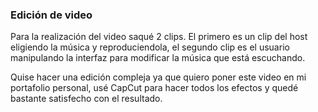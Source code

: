 ### Edición de video

Para la realización del video saqué 2 clips. El primero es un clip del host eligiendo la música y reproduciendola, el segundo clip es el usuario manipulando la interfaz para modificar la música que está escuchando.

Quise hacer una edición compleja ya que quiero poner este video en mi portafolio personal, usé CapCut para hacer todos los efectos y quedé bastante satisfecho con el resultado.



